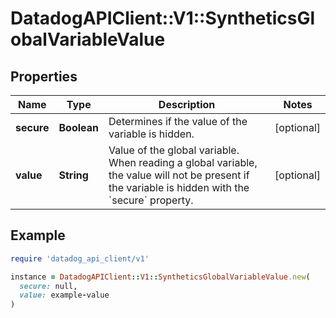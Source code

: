 # DatadogAPIClient::V1::SyntheticsGlobalVariableValue

## Properties

| Name | Type | Description | Notes |
| ---- | ---- | ----------- | ----- |
| **secure** | **Boolean** | Determines if the value of the variable is hidden. | [optional] |
| **value** | **String** | Value of the global variable. When reading a global variable, the value will not be present if the variable is hidden with the &#x60;secure&#x60; property. | [optional] |

## Example

```ruby
require 'datadog_api_client/v1'

instance = DatadogAPIClient::V1::SyntheticsGlobalVariableValue.new(
  secure: null,
  value: example-value
)
```

